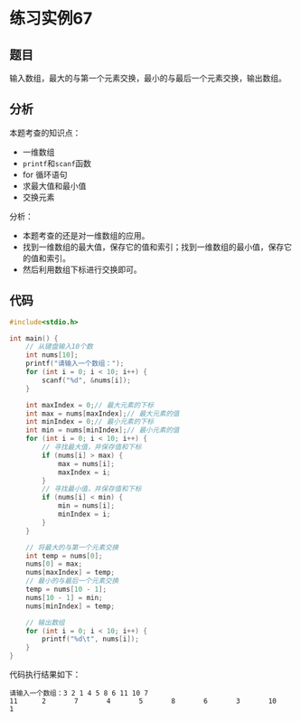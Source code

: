 # 练习实例67

## 题目

输入数组，最大的与第一个元素交换，最小的与最后一个元素交换，输出数组。


## 分析

本题考查的知识点：
- 一维数组
- `printf`和`scanf`函数
- for 循环语句
- 求最大值和最小值
- 交换元素

分析：
- 本题考查的还是对一维数组的应用。
- 找到一维数组的最大值，保存它的值和索引；找到一维数组的最小值，保存它的值和索引。
- 然后利用数组下标进行交换即可。

## 代码

```c
#include<stdio.h>

int main() {
    // 从键盘输入10个数
    int nums[10];
    printf("请输入一个数组：");
    for (int i = 0; i < 10; i++) {
        scanf("%d", &nums[i]);
    }

    int maxIndex = 0;// 最大元素的下标
    int max = nums[maxIndex];// 最大元素的值
    int minIndex = 0;// 最小元素的下标
    int min = nums[minIndex];// 最小元素的值
    for (int i = 0; i < 10; i++) {
        // 寻找最大值，并保存值和下标
        if (nums[i] > max) {
            max = nums[i];
            maxIndex = i;
        }
        // 寻找最小值，并保存值和下标
        if (nums[i] < min) {
            min = nums[i];
            minIndex = i;
        }
    }

    // 将最大的与第一个元素交换
    int temp = nums[0];
    nums[0] = max;
    nums[maxIndex] = temp;
    // 最小的与最后一个元素交换
    temp = nums[10 - 1];
    nums[10 - 1] = min;
    nums[minIndex] = temp;

    // 输出数组
    for (int i = 0; i < 10; i++) {
        printf("%d\t", nums[i]);
    }
}
```

代码执行结果如下：

```text
请输入一个数组：3 2 1 4 5 8 6 11 10 7
11      2       7       4       5       8       6       3       10      1
```